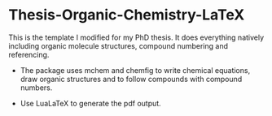 # Thesis-Organic-Chemistry-LaTeX

This is the template I modified for my PhD thesis. It does everything natively including organic molecule structures, compound numbering and referencing.

- The package uses mchem and chemfig to write chemical equations, draw organic structures and to follow compounds with compound numbers.

- Use LuaLaTeX to generate the pdf output.
